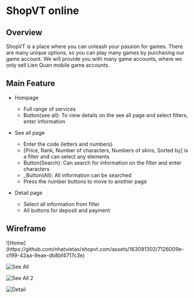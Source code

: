 <h1>ShopVT online</h1> 

<h2>Overview</h2>
ShopVT is a place where you can unleash your passion for games. There are many unique options, so you can play many games by purchasing our game account. We will provide you with many game accounts, where we only sell Lien Quan mobile game accounts.

<h2>Main Feature</h2>
  <ul>
    <li>Hompage</li>
    <ul>
      <li>Full range of services</li> 
      <li>Button(see all): To view details on the see all page and select filters, enter information</li>
    </ul>
  </ul>
  
<ul>
  <li>See all page</li>
  <ul>
    <li>Enter the code (letters and numbers)</li>
    <li>[Price, Rank, Number of characters, Numbers of skins, Sorted by] is a filter and can select any elements</li>
    <li>Button(Search): Can search for information on the filter and enter characters</li>
    <li>_Button(All): All information can be searched</li>
    <li>Press the number buttons to move to another page</li>
  </ul>
</ul>

<ul>
  <li>Detail page</li>
  <ul>
    <li>Select all information from filter</li>
    <li>All buttons for deposit and payment</li>
  </ul>
</ul>

<h2>Wireframe</h2>
![Home](https://github.com/nhatvietax/shopvt.com/assets/163091302/7126009e-cf99-42aa-9eae-db8bf4717c3e)

![See All](https://github.com/nhatvietax/shopvt.com/assets/163091302/aa934c87-27e0-4212-9f88-2c224f46e4ec)

![See All 2](https://github.com/nhatvietax/shopvt.com/assets/163091302/0e430e44-ee81-47c8-b30e-27a333eff06f)

![Detail](https://github.com/nhatvietax/shopvt.com/assets/163091302/1baaa63d-350f-461d-994f-df5755a14b90)



